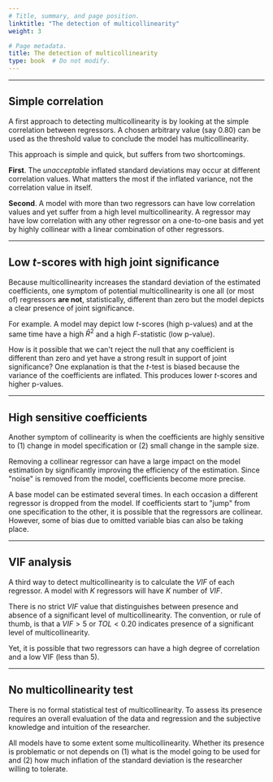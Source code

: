 ```yaml
---
# Title, summary, and page position.
linktitle: "The detection of multicollinearity"
weight: 3

# Page metadata.
title: The detection of multicollinearity
type: book  # Do not modify.
---
```




---

## Simple correlation

A first approach to detecting multicollinearity is by looking at the simple correlation between regressors. A chosen arbitrary value (say 0.80) can be used as the threshold value to conclude the model has multicollinearity.

This approach is simple and quick, but suffers from two shortcomings.

**First**. The *unacceptable* inflated standard deviations may occur at different correlation values. What matters the most if the inflated variance, not the correlation value in itself.


**Second**. A model with more than two regressors can have low correlation values and yet suffer from a high level multicollinearity. A regressor may have low correlation with any other regressor on a one-to-one basis and yet by highly collinear with a linear combination of other regressors.

---

## Low $t$-scores with high joint significance

Because multicollinearity increases the standard deviation of the estimated coefficients, one symptom of potential multicollinearity is one all (or most of) regressors **are not**, statistically, different than zero but the model depicts a clear presence of joint significance.

For example. A model may depict low $t$-scores (high p-values) and at the same time have a high $\bar{R}^2$ and a high $F$-statistic (low p-value). 

How is it possible that we can't reject the null that any coefficient is different than zero and yet have a strong result in support of joint significance? One explanation is that the $t$-test is biased because the variance of the coefficients are inflated. This produces lower $t$-scores and higher p-values.

---

## High sensitive coefficients

Another symptom of collinearity is when the coefficients are highly sensitive to (1) change in model specification or (2) small change in the sample size.

Removing a collinear regressor can have a large impact on the model estimation by significantly improving the efficiency of the estimation. Since "noise" is removed from the model, coefficients become more precise.

A base model can be estimated several times. In each occasion a different regressor is dropped from the model. If coefficients start to "jump" from one specification to the other, it is possible that the regressors are collinear. However, some of bias due to omitted variable bias can also be taking place.

---

## VIF analysis

A third way to detect multicollinearity is to calculate the $VIF$ of each regressor. A model with $K$ regressors will have $K$ number of $VIF$.

There is no strict $VIF$ value that distinguishes between presence and absence of a significant level of multicollinearity. The convention, or rule of thumb, is that a $VIF>5$ or $TOL<0.20$ indicates presence of a significant level of multicollinearity.

Yet, it is possible that two regressors can have a high degree of correlation and a low VIF (less than 5).

---

## No multicollinearity test

There is no formal statistical test of multicollinearity. To assess its presence requires an overall evaluation of the data and regression and the subjective knowledge and intuition of the researcher.

All models have to some extent some multicollinearity. Whether its presence is problematic or not depends on (1) what is the model going to be used for and (2) how much inflation of the standard deviation is the researcher willing to tolerate.